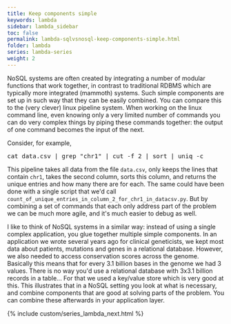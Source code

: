 ```yaml
---
title: Keep components simple
keywords: lambda
sidebar: lambda_sidebar
toc: false
permalink: lambda-sqlvsnosql-keep-components-simple.html
folder: lambda
series: lambda-series
weight: 2
---
```


NoSQL systems are often created by integrating a number of modular functions that work together, in contrast to traditional RDBMS which are typically more integrated (mammoth) systems. Such simple components are set up in such way that they can be easily combined. You can compare this to the (very clever) linux pipeline system. When working on the linux command line, even knowing only a very limited number of commands you can do very complex things by piping these commands together: the output of one command becomes the input of the next.

Consider, for example,
<pre>
cat data.csv | grep "chr1" | cut -f 2 | sort | uniq -c
</pre>

This pipeline takes all data from the file `data.csv`, only keeps the lines that contain `chr1`, takes the second column, sorts this column, and returns the unique entries and how many there are for each. The same could have been done with a single script that we'd call `count_of_unique_entries_in_column_2_for_chr1_in_datacsv.py`. But by combining a set of commands that each only address part of the problem we can be much more agile, and it's much easier to debug as well.

I like to think of NoSQL systems in a similar way: instead of using a single complex application, you glue together multiple simple components. In an application we wrote several years ago for clinical geneticists, we kept most data about patients, mutations and genes in a relational database. However, we also needed to access conservation scores across the genome. Basically this means that for every 3.1 billion bases in the genome we had 3 values. There is no way you'd use a relational database with 3x3.1 billion records in a table... For that we used a key/value store which is very good at this. This illustrates that in a NoSQL setting you look at what is necessary, and combine components that are good at solving parts of the problem. You can combine these afterwards in your application layer.

{% include custom/series_lambda_next.html %}
